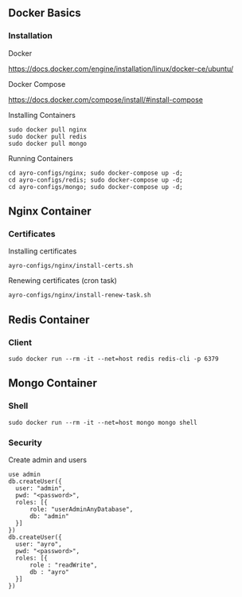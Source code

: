 ## Docker Basics ##

### Installation ###

Docker

https://docs.docker.com/engine/installation/linux/docker-ce/ubuntu/

Docker Compose

https://docs.docker.com/compose/install/#install-compose

Installing Containers
````
sudo docker pull nginx
sudo docker pull redis
sudo docker pull mongo
````

Running Containers
````
cd ayro-configs/nginx; sudo docker-compose up -d;
cd ayro-configs/redis; sudo docker-compose up -d;
cd ayro-configs/mongo; sudo docker-compose up -d;
````

## Nginx Container ##

### Certificates ###

Installing certificates
````
ayro-configs/nginx/install-certs.sh
````

Renewing certificates (cron task)
````
ayro-configs/nginx/install-renew-task.sh
````

## Redis Container ##

### Client ###

````
sudo docker run --rm -it --net=host redis redis-cli -p 6379
````

## Mongo Container ##

### Shell ###

````
sudo docker run --rm -it --net=host mongo mongo shell
````

### Security ###

Create admin and users
````
use admin
db.createUser({
  user: "admin",
  pwd: "<password>",
  roles: [{
      role: "userAdminAnyDatabase",
      db: "admin"
  }]
})
db.createUser({
  user: "ayro",
  pwd: "<password>",
  roles: [{
      role : "readWrite",
      db : "ayro"
  }]
})
````